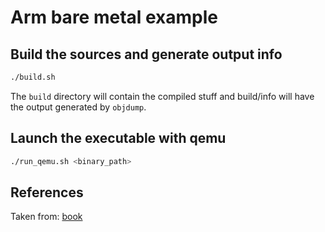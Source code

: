 # Arm bare metal example

## Build the sources and generate output info

```bash
./build.sh
```

The `build` directory will contain the compiled stuff and build/info will have
the output generated by `objdump`.

## Launch the executable with qemu

```bash
./run_qemu.sh <binary_path>
```

## References

Taken from: [book](https://umanovskis.se/files/arm-baremetal-ebook.pdf)

